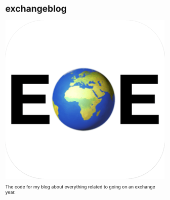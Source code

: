 # exchangeblog
<p align="center>
  <img src="https://github.com/Namli1/exchangeblog/blob/master/static/favicons/android-chrome-512x512.png" width="300" style="display: block;
    margin-left: auto;
    margin-right: auto;
    width: 50%;">
</p>

![alt text](https://github.com/Namli1/exchangeblog/blob/master/static/favicons/android-chrome-512x512.png)

The code for my blog about everything related to going on an exchange year.

